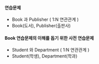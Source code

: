 #### 연습문제 
* Book 과 Publisher ( 1:N 연관관계 )
* Book(도서), Publisher(출판사)
#### Book 연습문제의 이해를 돕기 위한 사전 연습문제 
* Student 와 Department ( 1:N 연관관계 )
* Student(학생), Department(학과)
 